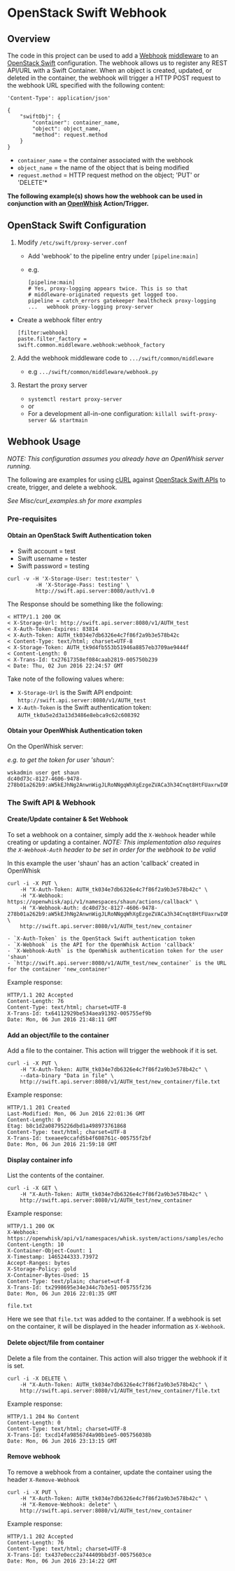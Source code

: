 # OpenStack Swift Webhook #
## Overview ##

The code in this project can be used to add a [Webhook](https://en.wikipedia.org/wiki/Webhook) [middleware](http://docs.openstack.org/developer/swift/development_middleware.html) to an [OpenStack Swift](http://docs.openstack.org/developer/swift/) configuration.  The webhook allows us to register any REST API/URL with a Swift Container.  When an object is created, updated, or deleted in the container, the webhook will trigger a HTTP POST request to the webhook URL specified with the following content:

```
'Content-Type': application/json'

{
    "swiftObj": {
        "container": container_name,
        "object": object_name,
        "method": request.method
    }
}
```

  - `container_name` = the container associated with the webhook
  - `object_name` = the name of the object that is being modified
  - `request.method` = HTTP request method on the object; 'PUT' or 'DELETE'*


**The following example(s) shows how the webhook can be used in conjunction with an [OpenWhisk](https://developer.ibm.com/openwhisk/) Action/Trigger.**

## OpenStack Swift Configuration ##

1. Modify `/etc/swift/proxy-server.conf`
   - Add 'webhook' to the pipeline entry under `[pipeline:main]`
   - e.g.

     ```
     [pipeline:main]
     # Yes, proxy-logging appears twice. This is so that
     # middleware-originated requests get logged too.
     pipeline = catch_errors gatekeeper healthcheck proxy-logging ...   webhook proxy-logging proxy-server
     ```

 - Create a webhook filter entry
     ```
     [filter:webhook]
     paste.filter_factory = swift.common.middleware.webhook:webhook_factory
     ```

2. Add the webhook middleware code to `.../swift/common/middleware`
   - e.g `.../swift/common/middleware/webhook.py`

3. Restart the proxy server
   - `systemctl restart proxy-server`
   - or
   - For a development all-in-one configuration: `killall swift-proxy-server && startmain`

## Webhook Usage ##
*NOTE: This configuration assumes you already have an OpenWhisk server running.*

The following are examples for using [cURL](https://curl.haxx.se/docs/manpage.html) against [OpenStack Swift APIs](http://developer.openstack.org/api-ref-objectstorage-v1.html) to create, trigger, and delete a webhook.

*See Misc/curl_examples.sh for more examples*

### Pre-requisites ###
#### Obtain an OpenStack Swift Authentication token ####
 - Swift account = test
 - Swift username = tester
 - Swift password = testing

```
curl -v -H 'X-Storage-User: test:tester' \
         -H 'X-Storage-Pass: testing' \
         http://swift.api.server:8080/auth/v1.0
```

The Response should be something like the following:

    < HTTP/1.1 200 OK
    < X-Storage-Url: http://swift.api.server:8080/v1/AUTH_test
    < X-Auth-Token-Expires: 83814
    < X-Auth-Token: AUTH_tk034e7db6326e4c7f86f2a9b3e578b42c
    < Content-Type: text/html; charset=UTF-8
    < X-Storage-Token: AUTH_tk9d4fb553b51946a8857eb3709ae9444f
    < Content-Length: 0
    < X-Trans-Id: tx27617358ef084caab2819-005750b239
    < Date: Thu, 02 Jun 2016 22:24:57 GMT

Take note of the following values where:
  - `X-Storage-Url` is the Swift API endpoint: `http://swift.api.server:8080/v1/AUTH_test`
  - `X-Auth-Token` is the Swift authentication token: `AUTH_tk0a5e2d3a13d3486e8ebca9c62c608392`

#### Obtain your OpenWhisk Authentication token ####
On the OpenWhisk server:

*e.g. to get the token for user 'shaun':*

```
wskadmin user get shaun
dc40d73c-8127-4606-9478-278b01a262b9:aW5kEJhNg2AnwnWigJLRoNNgqWhXgEzgeZVACa3h34Cnqt8HtFUaxrwIOMQEi36g
```

### The Swift API & Webhook ###

#### Create/Update container & Set Webhook ####
To set a webhook on a container, simply add the `X-Webhook` header while creating or updating a container. *NOTE: This implementation also requires the `X-Webhook-Auth` header to be set in order for the webhook to be valid*

In this example the user 'shaun' has an action 'callback' created in OpenWhisk

    curl -i -X PUT \
        -H "X-Auth-Token: AUTH_tk034e7db6326e4c7f86f2a9b3e578b42c" \
        -H "X-Webhook: https://openwhisk/api/v1/namespaces/shaun/actions/callback" \
        -H "X-Webhook-Auth: dc40d73c-8127-4606-9478-278b01a262b9:aW5kEJhNg2AnwnWigJLRoNNgqWhXgEzgeZVACa3h34Cnqt8HtFUaxrwIOMQEi36g" \
        http://swift.api.server:8080/v1/AUTH_test/new_container

    - `X-Auth-Token` is the OpenStack Swift authentication token
    - `X-Webhook` is the API for the OpenWhisk Action 'callback'
    - `X-Webhook-Auth` is the OpenWhisk authentication token for the user 'shaun'
    - `http://swift.api.server:8080/v1/AUTH_test/new_container` is the URL for the container 'new_container'

Example response:

    HTTP/1.1 202 Accepted
    Content-Length: 76
    Content-Type: text/html; charset=UTF-8
    X-Trans-Id: tx64112929be534aea91392-005755ef9b
    Date: Mon, 06 Jun 2016 21:48:11 GMT

#### Add an object/file to the container ####
Add a file to the container. This action will trigger the webhook if it is set.

    curl -i -X PUT \
        -H "X-Auth-Token: AUTH_tk034e7db6326e4c7f86f2a9b3e578b42c" \
        --data-binary "Data in file" \
        http://swift.api.server:8080/v1/AUTH_test/new_container/file.txt

Example response:

    HTTP/1.1 201 Created
    Last-Modified: Mon, 06 Jun 2016 22:01:36 GMT
    Content-Length: 0
    Etag: b8c1d2a08795226dbd1a498973761868
    Content-Type: text/html; charset=UTF-8
    X-Trans-Id: txeaee9ccafd5b4f608761c-005755f2bf
    Date: Mon, 06 Jun 2016 21:59:18 GMT

#### Display container info ####
List the contents of the container.

    curl -i -X GET \
        -H "X-Auth-Token: AUTH_tk034e7db6326e4c7f86f2a9b3e578b42c" \
        http://swift.api.server:8080/v1/AUTH_test/new_container

Example response:

    HTTP/1.1 200 OK
    X-Webhook: https://openwhisk/api/v1/namespaces/whisk.system/actions/samples/echo
    Content-Length: 10
    X-Container-Object-Count: 1
    X-Timestamp: 1465244333.73972
    Accept-Ranges: bytes
    X-Storage-Policy: gold
    X-Container-Bytes-Used: 15
    Content-Type: text/plain; charset=utf-8
    X-Trans-Id: tx2998695e34e344c7b3e51-005755f236
    Date: Mon, 06 Jun 2016 22:01:35 GMT

    file.txt

Here we see that `file.txt` was added to the container. If a webhook is set on the container, it will be displayed in the header information as `X-Webhook`.

#### Delete object/file from container ####
Delete a file from the container. This action will also trigger the webhook if it is set.

    curl -i -X DELETE \
        -H "X-Auth-Token: AUTH_tk034e7db6326e4c7f86f2a9b3e578b42c" \
        http://swift.api.server:8080/v1/AUTH_test/new_container/file.txt

Example response:

    HTTP/1.1 204 No Content
    Content-Length: 0
    Content-Type: text/html; charset=UTF-8
    X-Trans-Id: txcd14fa98567d4a90b1ee5-005756038b
    Date: Mon, 06 Jun 2016 23:13:15 GMT

#### Remove webhook ####
To remove a webhook from a container, update the container using the header `X-Remove-Webhook`

    curl -i -X PUT \
        -H "X-Auth-Token: AUTH_tk034e7db6326e4c7f86f2a9b3e578b42c" \
        -H "X-Remove-Webhook: delete" \
        http://swift.api.server:8080/v1/AUTH_test/new_container

Example response:

    HTTP/1.1 202 Accepted
    Content-Length: 76
    Content-Type: text/html; charset=UTF-8
    X-Trans-Id: tx437e0ecc2a744409bbd3f-00575603ce
    Date: Mon, 06 Jun 2016 23:14:22 GMT
